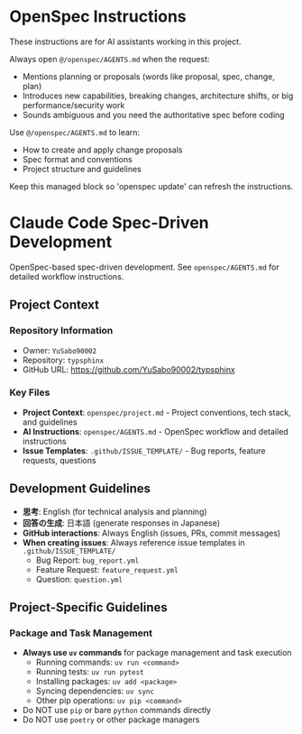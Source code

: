 <!-- OPENSPEC:START -->
# OpenSpec Instructions

These instructions are for AI assistants working in this project.

Always open `@/openspec/AGENTS.md` when the request:
- Mentions planning or proposals (words like proposal, spec, change, plan)
- Introduces new capabilities, breaking changes, architecture shifts, or big performance/security work
- Sounds ambiguous and you need the authoritative spec before coding

Use `@/openspec/AGENTS.md` to learn:
- How to create and apply change proposals
- Spec format and conventions
- Project structure and guidelines

Keep this managed block so 'openspec update' can refresh the instructions.

<!-- OPENSPEC:END -->

# Claude Code Spec-Driven Development

OpenSpec-based spec-driven development. See `openspec/AGENTS.md` for detailed workflow instructions.

## Project Context

### Repository Information
- Owner: `YuSabo90002`
- Repository: `typsphinx`
- GitHub URL: https://github.com/YuSabo90002/typsphinx

### Key Files
- **Project Context**: `openspec/project.md` - Project conventions, tech stack, and guidelines
- **AI Instructions**: `openspec/AGENTS.md` - OpenSpec workflow and detailed instructions
- **Issue Templates**: `.github/ISSUE_TEMPLATE/` - Bug reports, feature requests, questions

## Development Guidelines

- **思考**: English (for technical analysis and planning)
- **回答の生成**: 日本語 (generate responses in Japanese)
- **GitHub interactions**: Always English (issues, PRs, commit messages)
- **When creating issues**: Always reference issue templates in `.github/ISSUE_TEMPLATE/`
  - Bug Report: `bug_report.yml`
  - Feature Request: `feature_request.yml`
  - Question: `question.yml`

## Project-Specific Guidelines

### Package and Task Management
- **Always use `uv` commands** for package management and task execution
  - Running commands: `uv run <command>`
  - Running tests: `uv run pytest`
  - Installing packages: `uv add <package>`
  - Syncing dependencies: `uv sync`
  - Other pip operations: `uv pip <command>`
- Do NOT use `pip` or bare `python` commands directly
- Do NOT use `poetry` or other package managers

